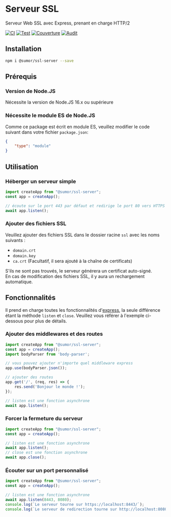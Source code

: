 # Serveur SSL
Serveur Web SSL avec Express, prenant en charge HTTP/2

[![CI](https://github.com/sumor-cloud/ssl-server/actions/workflows/ci.yml/badge.svg)](https://github.com/sumor-cloud/ssl-server/actions/workflows/ci.yml)
[![Test](https://github.com/sumor-cloud/ssl-server/actions/workflows/ut.yml/badge.svg)](https://github.com/sumor-cloud/ssl-server/actions/workflows/ut.yml)
[![Couverture](https://github.com/sumor-cloud/ssl-server/actions/workflows/coverage.yml/badge.svg)](https://github.com/sumor-cloud/ssl-server/actions/workflows/coverage.yml)
[![Audit](https://github.com/sumor-cloud/ssl-server/actions/workflows/audit.yml/badge.svg)](https://github.com/sumor-cloud/ssl-server/actions/workflows/audit.yml)

## Installation
```bash
npm i @sumor/ssl-server --save
```

## Prérequis

### Version de Node.JS
Nécessite la version de Node.JS 16.x ou supérieure

### Nécessite le module ES de Node.JS
Comme ce package est écrit en module ES, veuillez modifier le code suivant dans votre fichier `package.json`:
```json
{
    "type": "module"
}
```

## Utilisation

### Héberger un serveur simple

```javascript
import createApp from "@sumor/ssl-server";
const app = createApp();

// écoute sur le port 443 par défaut et redirige le port 80 vers HTTPS 443
await app.listen();
```

### Ajouter des fichiers SSL
Veuillez ajouter des fichiers SSL dans le dossier racine `ssl` avec les noms suivants :
- `domain.crt`
- `domain.key`
- `ca.crt` (Facultatif, il sera ajouté à la chaîne de certificats)

S'ils ne sont pas trouvés, le serveur générera un certificat auto-signé.  
En cas de modification des fichiers SSL, il y aura un rechargement automatique.
## Fonctionnalités

Il prend en charge toutes les fonctionnalités d'[express](https://www.npmjs.com/package/express), la seule différence étant la méthode `listen` et `close`. Veuillez vous référer à l'exemple ci-dessous pour plus de détails.

### Ajouter des middlewares et des routes

```javascript
import createApp from "@sumor/ssl-server";
const app = createApp();
import bodyParser from 'body-parser';

// vous pouvez ajouter n'importe quel middleware express
app.use(bodyParser.json());

// ajouter des routes
app.get('/', (req, res) => {
    res.send('Bonjour le monde !');
});

// listen est une fonction asynchrone
await app.listen();
```

### Forcer la fermeture du serveur

```javascript
import createApp from "@sumor/ssl-server";
const app = createApp();

// listen est une fonction asynchrone
await app.listen();
// close est une fonction asynchrone
await app.close();
```

### Écouter sur un port personnalisé

```javascript
import createApp from "@sumor/ssl-server";
const app = createApp();

// listen est une fonction asynchrone
await app.listen(8443, 8080);
console.log(`Le serveur tourne sur https://localhost:8443/`);
console.log(`Le serveur de redirection tourne sur http://localhost:8080/`);
```